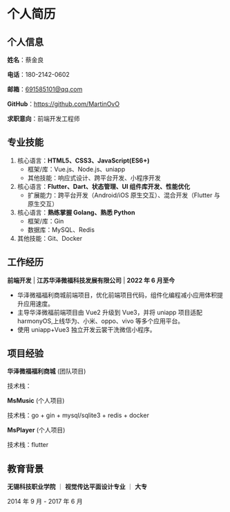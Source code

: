# 个人简历

## 个人信息

**姓名**：蔡金良

**电话**：180-2142-0602

**邮箱**：691585101@qq.com

**GitHub**：https://github.com/MartinOvO

**求职意向**：前端开发工程师

## 专业技能

1. 核心语言：**HTML5、CSS3、JavaScript(ES6+)**
   - 框架/库：Vue.js、Node.js、uniapp
   - 其他技能：响应式设计、跨平台开发、小程序开发
2. 核心语言：**Flutter、Dart、状态管理、UI 组件库开发、性能优化**
   - 扩展能力：跨平台开发（Android/iOS 原生交互）、混合开发（Flutter 与原生交互）
3. 核心语言：**熟练掌握 Golang、熟悉 Python**
   - 框架/库：Gin
   - 数据库：MySQL、Redis
4. 其他技能：Git、Docker

## 工作经历

**前端开发** | **江苏华泽微福科技发展有限公司** | **2022 年 6 月至今**

- 华泽微福福利商城前端项目，优化前端项目代码，组件化编程减小应用体积提升应用速度。
- 主导华泽微福前端项目由 Vue2 升级到 Vue3，并将 uniapp 项目适配 harmonyOS,上线华为、小米、oppo、vivo 等多个应用平台。
- 使用 uniapp+Vue3 独立开发云裳干洗微信小程序。

## 项目经验

**华泽微福福利商城** (团队项目)

技术栈：

**MsMusic** (个人项目)

技术栈：go + gin + mysql/sqlite3 + redis + docker

**MsPlayer** (个人项目)

技术栈：flutter

## 教育背景

**无锡科技职业学院** ｜ **视觉传达平面设计专业** ｜ **大专**

2014 年 9 月 - 2017 年 6 月

